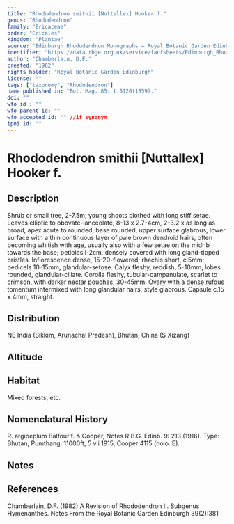 ```yaml
---
title: "Rhododendron smithii [Nuttallex] Hooker f."
genus: "Rhododendron"
family: "Ericaceae"
order: "Ericales"
kingdom: "Plantae"
source: "Edinburgh Rhododendron Monographs – Royal Botanic Garden Edinburgh"
identifier: "https://data.rbge.org.uk/service/factsheets/Edinburgh_Rhododendron_Monographs.xhtml"
author: "Chamberlain, D.F."
created: "1982"
rights holder: "Royal Botanic Garden Edinburgh"
license: ""
tags: ["taxonomy", "Rhododendron"]
name published in: "Bot. Mag. 85: t.5120(1859)."
doi: ""
wfo id : ""
wfo parent id: ""
wfo accepted id: "" //if synonym                      
ipni id: ""
---
```


                       

# Rhododendron smithii [Nuttallex] Hooker f.

## Description
Shrub or small tree, 2-7.5m; young shoots clothed with long stiff setae. Leaves elliptic to obovate-lanceolate, 8-13 x 2.7-4cm, 2-3.2 x as long as broad, apex acute to rounded, base rounded, upper surface glabrous, lower surface with a thin continuous layer of pale brown dendroid hairs, often becoming whitish with age, usually also with a few setae on the midrib towards the base; petioles l-2cm, densely covered with long gland-tipped bristles. Inflorescence dense, 15-20-flowered; rhachis short, c.5mm; pedicels 10-15mm, glandular-setose. Calyx fleshy, reddish, 5-10mm, lobes rounded, glanduiar-ciliate. Corolla fleshy, tubular-campanulate, scarlet to crimson, with darker nectar pouches, 30-45mm. Ovary with a dense rufous tomentum intermixed with long glandular hairs; style glabrous. Capsule c.15 x 4mm, straight.

## Distribution
NE India (Sikkim, Arunachal Pradesh), Bhutan, China (S Xizang)

## Altitude


## Habitat
Mixed forests, etc.

## Nomenclatural History
R. argipeplum Balfour f. & Cooper, Notes R.B.G. Edinb. 9: 213 (1916). Type: Bhutan, Pumthang, 11000ft, 5 vii 1915, Cooper 4115 (holo. E).
                       
## Notes


## References

Chamberlain, D.F. (1982) A Revision of Rhododendron II. Subgenus Hymenanthes. Notes From the Royal Botanic Garden Edinburgh 39(2):381
